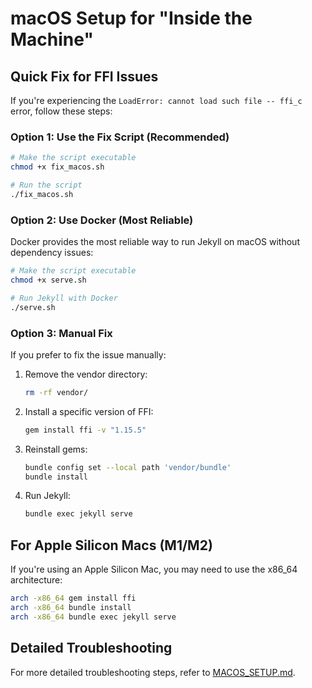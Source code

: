 # macOS Setup for "Inside the Machine"

## Quick Fix for FFI Issues

If you're experiencing the `LoadError: cannot load such file -- ffi_c` error, follow these steps:

### Option 1: Use the Fix Script (Recommended)

```bash
# Make the script executable
chmod +x fix_macos.sh

# Run the script
./fix_macos.sh
```

### Option 2: Use Docker (Most Reliable)

Docker provides the most reliable way to run Jekyll on macOS without dependency issues:

```bash
# Make the script executable
chmod +x serve.sh

# Run Jekyll with Docker
./serve.sh
```

### Option 3: Manual Fix

If you prefer to fix the issue manually:

1. Remove the vendor directory:
   ```bash
   rm -rf vendor/
   ```

2. Install a specific version of FFI:
   ```bash
   gem install ffi -v "1.15.5"
   ```

3. Reinstall gems:
   ```bash
   bundle config set --local path 'vendor/bundle'
   bundle install
   ```

4. Run Jekyll:
   ```bash
   bundle exec jekyll serve
   ```

## For Apple Silicon Macs (M1/M2)

If you're using an Apple Silicon Mac, you may need to use the x86_64 architecture:

```bash
arch -x86_64 gem install ffi
arch -x86_64 bundle install
arch -x86_64 bundle exec jekyll serve
```

## Detailed Troubleshooting

For more detailed troubleshooting steps, refer to [MACOS_SETUP.md](MACOS_SETUP.md).